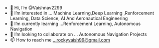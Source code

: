 - 👋 Hi, I’m @Vaishnav2299
- 👀 I’m interested in ... Machine Learning,Deep Learning ,Renforcement Learning, Data Science, AI And Aeronautical Engineering
- 🌱 I’m currently learning ...Renforcement Learning, Autonomous Navigation
- 💞️ I’m looking to collaborate on ... Autonomous Navigation Projects
- 📫 How to reach me ...rockyvaish99@gmail.com

<!---
Vaishnav2299/Vaishnav2299 is a ✨ special ✨ repository because its `README.md` (this file) appears on your GitHub profile.
You can click the Preview link to take a look at your changes.
--->
